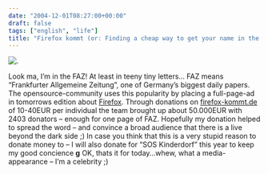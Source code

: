 ```yaml
---
date: "2004-12-01T08:27:00+00:00"
draft: false
tags: ["english", "life"]
title: "Firefox kommt (or: Finding a cheap way to get your name in the FAZ)"
---
```

![.](http://chillu.com/assets/blog_imhere.jpg ".")

Look ma, I’m in the FAZ! At least in teeny tiny letters… FAZ means
“Frankfurter Allgemeine Zeitung”, one of Germany’s biggest daily
papers. The opensource-community uses this popularity by placing a
full-page-ad in tomorrows edition about
[Firefox](http://www.mozilla-europe.com/de). Through donations on
[firefox-kommt.de](http://www.firefox-kommt.de) of 10-40EUR per
individual the team brought up about 50.000EUR with 2403 donators –
enough for one page of FAZ. Hopefully my donation helped to spread
the word – and convince a broad audience that there is a live
beyond the dark side ;) In case you think that this is a very
stupid reason to donate money to – I will also donate for “SOS
Kinderdorf” this year to keep my good concience **g** OK, thats it
for today…whew, what a media-appearance – I’m a celebrity ;)



